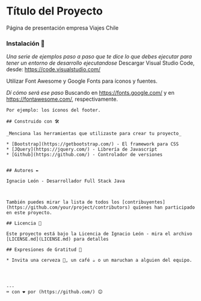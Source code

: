 # Título del Proyecto

Página de presentación empresa Viajes Chile


### Instalación 🔧

_Una serie de ejemplos paso a paso que te dice lo que debes ejecutar para tener un entorno de desarrollo ejecutandose_
Descargar Visual Studio Code, desde:
https://code.visualstudio.com/

Utilizar Font Awesome y Google Fonts para íconos y fuentes.

_Dí cómo será ese paso_
Buscando en https://fonts.google.com/
y en https://fontawesome.com/, respectivamente.
```
Por ejemplo: los íconos del footer.

## Construido con 🛠️

_Menciona las herramientas que utilizaste para crear tu proyecto_

* [Bootstrap](https://getbootstrap.com/) - El framework para CSS
* [JQuery](https://jquery.com/) - Librería de Javascript
* [Github](https://github.com/) - Controlador de versiones


## Autores ✒️

Ignacio León - Desarrollador Full Stack Java



También puedes mirar la lista de todos los [contribuyentes](https://github.com/your/project/contributors) quíenes han participado en este proyecto. 

## Licencia 📄

Este proyecto está bajo la Licencia de Ignacio León - mira el archivo [LICENSE.md](LICENSE.md) para detalles

## Expresiones de Gratitud 🎁

* Invita una cerveza 🍺, un café ☕ o un maruchan a alguien del equipo.




---
⌨️ con ❤️ por (https://github.com/) 😊
